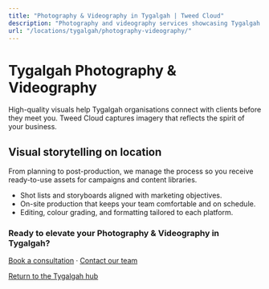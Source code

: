 ```yaml
---
title: "Photography & Videography in Tygalgah | Tweed Cloud"
description: "Photography and videography services showcasing Tygalgah teams, products, and places."
url: "/locations/tygalgah/photography-videography/"
---
```


# Tygalgah Photography & Videography

High-quality visuals help Tygalgah organisations connect with clients before they meet you. Tweed Cloud captures imagery that reflects the spirit of your business.

## Visual storytelling on location

From planning to post-production, we manage the process so you receive ready-to-use assets for campaigns and content libraries.

- Shot lists and storyboards aligned with marketing objectives.
- On-site production that keeps your team comfortable and on schedule.
- Editing, colour grading, and formatting tailored to each platform.

### Ready to elevate your Photography & Videography in Tygalgah?

[Book a consultation](/consultation/) · [Contact our team](/contact/)

[Return to the Tygalgah hub](/locations/tygalgah/)
